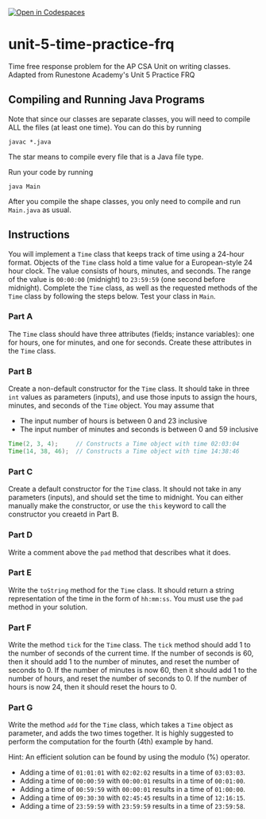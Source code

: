 [![Open in Codespaces](https://classroom.github.com/assets/launch-codespace-2972f46106e565e64193e422d61a12cf1da4916b45550586e14ef0a7c637dd04.svg)](https://classroom.github.com/open-in-codespaces?assignment_repo_id=17629374)
# unit-5-time-practice-frq
Time free response problem for the AP CSA Unit on writing classes.  Adapted from Runestone Academy's Unit 5 Practice FRQ

## Compiling and Running Java Programs
Note that since our classes are separate classes, you will need to compile ALL the files (at least one time).  You can do this by running
```
javac *.java
```
The star means to compile every file that is a Java file type.

Run your code by running
```
java Main
```

After you compile the shape classes, you only need to compile and run `Main.java` as usual.

## Instructions
You will implement a `Time` class that keeps track of time using a 24-hour format.  Objects of the `Time` class hold a time value for a European-style 24 hour clock.  The value consists of hours, minutes, and seconds.  The range of the value is `00:00:00` (midnight) to `23:59:59` (one second before midnight).  Complete the `Time` class, as well as the requested methods of the `Time` class by following the steps below.  Test your class in `Main`.

### Part A
The `Time` class should have three attributes (fields; instance variables): one for hours, one for minutes, and one for seconds.  Create these attributes in the `Time` class.

### Part B
Create a non-default constructor for the `Time` class.  It should take in three `int` values as parameters (inputs), and use those inputs to assign the hours, minutes, and seconds of the `Time` object.  You may assume that
* The input number of hours is between 0 and 23 inclusive
* The input number of minutes and seconds is between 0 and 59 inclusive
```java
Time(2, 3, 4);     // Constructs a Time object with time 02:03:04
Time(14, 38, 46);  // Constructs a Time object with time 14:38:46
```

### Part C
Create a default constructor for the `Time` class.  It should not take in any parameters (inputs), and should set the time to midnight.  You can either manually make the constructor, or use the `this` keyword to call the constructor you creaetd in Part B.

### Part D
Write a comment above the `pad` method that describes what it does.

### Part E
Write the `toString` method for the `Time` class.  It should return a string representation of the time in the form of `hh:mm:ss`.  You must use the `pad` method in your solution.

### Part F
Write the method `tick` for the `Time` class.  The `tick` method should add 1 to the number of seconds of the current time.  If the number of seconds is 60, then it should add 1 to the number of minutes, and reset the number of seconds to 0.  If the number of minutes is now 60, then it should add 1 to the number of hours, and reset the number of seconds to 0.  If the number of hours is now 24, then it should reset the hours to 0.

### Part G
Write the method `add` for the `Time` class, which takes a `Time` object as parameter, and adds the two times together.  It is highly suggested to perform the computation for the fourth (4th) example by hand.

Hint: An efficient solution can be found by using the modulo (%) operator.
* Adding a time of `01:01:01` with `02:02:02` results in a time of `03:03:03`.
* Adding a time of `00:00:59` with `00:00:01` results in a time of `00:01:00`.
* Adding a time of `00:59:59` with `00:00:01` results in a time of `01:00:00`.
* Adding a time of `09:30:30` with `02:45:45` results in a time of `12:16:15`.
* Adding a time of `23:59:59` with `23:59:59` results in a time of `23:59:58`.
